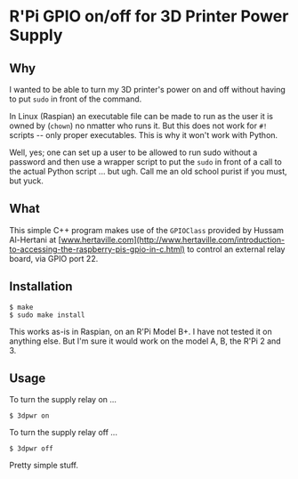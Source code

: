 # R'Pi GPIO on/off for 3D Printer Power Supply

## Why

I wanted to be able to turn my 3D printer's power on and off without having to put `sudo` in front of the command.

In Linux (Raspian) an executable file can be made to run as the user it is owned by (`chown`) no nmatter who runs it. But this does not work for `#!` scripts -- only proper executables. This is why it won't work with Python.

Well, yes; one can set up a user to be allowed to run sudo without a password and then use a wrapper script to put the `sudo` in front of a call to the actual Python script ... but ugh. Call me an old school purist if you must, but yuck.

## What

This simple C++ program makes use of the `GPIOClass` provided by Hussam Al-Hertani at [www.hertaville.com](http://www.hertaville.com/introduction-to-accessing-the-raspberry-pis-gpio-in-c.html) to control an external relay board, via GPIO port 22.

## Installation

```
$ make
$ sudo make install
```

This works as-is in Raspian, on an R'Pi Model B+. I have not tested it on anything else. But I'm sure it would work on the model A, B, the R'Pi 2 and 3.

## Usage

To turn the supply relay on ...

```
$ 3dpwr on
```

To turn the supply relay off ...

```
$ 3dpwr off
```

Pretty simple stuff.



